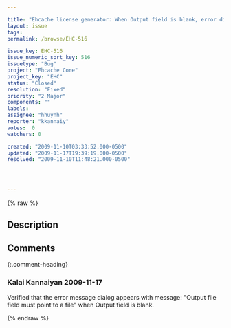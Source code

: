 ```yaml
---

title: "Ehcache license generator: When Output field is blank, error dialog appears with no message"
layout: issue
tags: 
permalink: /browse/EHC-516

issue_key: EHC-516
issue_numeric_sort_key: 516
issuetype: "Bug"
project: "Ehcache Core"
project_key: "EHC"
status: "Closed"
resolution: "Fixed"
priority: "2 Major"
components: ""
labels: 
assignee: "hhuynh"
reporter: "kkannaiy"
votes:  0
watchers: 0

created: "2009-11-10T03:33:52.000-0500"
updated: "2009-11-17T19:39:19.000-0500"
resolved: "2009-11-10T11:48:21.000-0500"




---
```


{% raw %}

## Description

<div markdown="1" class="description">



</div>

## Comments


{:.comment-heading}
### **Kalai Kannaiyan** <span class="date">2009-11-17</span>

<div markdown="1" class="comment">

Verified that the error message dialog appears with message: "Output file field must point to a file" when Output field is blank.

</div>



{% endraw %}

